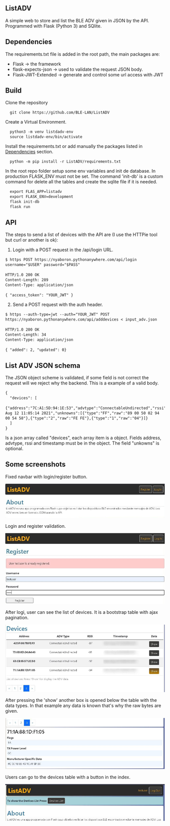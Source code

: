 ## ListADV

A simple web to store and list the BLE ADV given in JSON by the API. Programmed with Flask (Python 3) and SQlite.

## Dependencies

The requirements.txt file is added in the root path, the main packages are:

* Flask -> the framework
* flask-expects-json -> used to validate the request JSON body.
* Flask-JWT-Extended -> generate and control some url access with JWT

## Build

Clone the repository

```
  git clone https://github.com/BLE-LAN/ListADV
```

Create a Virtual Environment.

```
  python3 -m venv listdadv-env
  source listdadv-env/bin/activate
```

Install the requirements.txt or add manually the packages listed in [Dependencies](##Dependencies) section.

```
  python -m pip install -r ListADV/requirements.txt
```

In the root repo folder setup some env variables and init de database. In production FLASK_ENV must not be set. The command 'init-db' is a custom command for delete all the tables and create the sqlite file if it is needed.

```
  export FLAS_APP=listadv
  export FLASK_ENV=development
  flask init-db
  flask run
```

## API

The steps to send a list of devices with the API are (I use the HTTPie tool but curl or another is ok):

1. Login with a POST request in the /api/login URL.

```
$ https POST https://nyaboron.pythonanywhere.com/api/login username="$USER" password="$PASS"

HTTP/1.0 200 OK
Content-Length: 289
Content-Type: application/json

{ "access_token": "YOUR_JWT" }
```

2. Send a POST request with the auth header.

```
$ https --auth-type=jwt --auth="YOUR_JWT" POST https://nyaboron.pythonanywhere.com/api/adddevices < input_adv.json

HTTP/1.0 200 OK
Content-Length: 34
Content-Type: application/json

{ "added": 2, "updated": 0}
```

## List ADV JSON schema

The JSON object scheme is validated, if some field is not correct the request will we reject why the backend.
This is a example of a valid body.

```
{
  "devices": [
    {"address":"7C:A1:5D:94:1E:53","advtype":"ConnectableUndirected","rssi":-95,"timestamp":"Thu Aug 12 11:05:14 2021","unknowns":[{"type":"FF","raw":"89 00 50 02 94 00 54 58"},{"type":"2","raw":"FE FE"},{"type":"1","raw":"04"}]}
  ]
}
```

Is a json array called "devices", each array item is a object. Fields address, advtype, rssi and timestamp must be in the object. The field "unkowns" is optional.

## Some screenshots

Fixed navbar with login/register button.

![index1](https://github.com/BLE-LAN/ListADV/blob/main/readme_resources/index.jpg)

Login and register validation.

![register](https://github.com/BLE-LAN/ListADV/blob/main/readme_resources/register_fail.jpg)

After logi, user can see the list of devices. It is a bootstrap table with ajax pagination.

![register](https://github.com/BLE-LAN/ListADV/blob/main/readme_resources/table.jpg)

After pressing the 'show' another box is opened below the table with the data types. In that example any data is known that's why the raw bytes are given.

![register](https://github.com/BLE-LAN/ListADV/blob/main/readme_resources/detail.jpg)

Users can go to the devices table with a button in the index.

![register](https://github.com/BLE-LAN/ListADV/blob/main/readme_resources/index_after_login.jpg)
